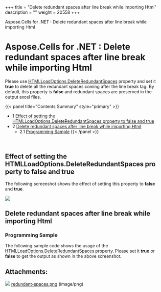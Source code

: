+++
title = "Delete redundant spaces after line break while importing Html" 
description = "" 
weight = 20558 
+++

Aspose.Cells for .NET : Delete redundant spaces after line break while importing Html  

# Aspose.Cells for .NET : Delete redundant spaces after line break while importing Html


Please use [HTMLLoadOptions.DeleteRedundantSpaces](https://apireference.aspose.com/net/cells/aspose.cells/htmlloadoptions/properties/deleteredundantspaces) property and set it **true** to delete all the redundant spaces coming after the line break tag. By default, this property is **false** and redundant spaces are preserved in the output excel files.

{{< panel title="Contents Summary" style="primary" >}}
*   1 [Effect of setting the HTMLLoadOptions.DeleteRedundantSpaces property to false and true](#DeleteredundantspacesafterlinebreakwhileimportingHtml-EffectofsettingtheHTMLLoadOptions.DeleteRedundantSpacespropertytofalseandtrue)
*   2 [Delete redundant spaces after line break while importing Html](#DeleteredundantspacesafterlinebreakwhileimportingHtml-DeleteredundantspacesafterlinebreakwhileimportingHtml)
    *   2.1 [Programming Sample](#DeleteredundantspacesafterlinebreakwhileimportingHtml-ProgrammingSample)
{{< /panel >}}
 

 

## Effect of setting the HTMLLoadOptions.DeleteRedundantSpaces property to false and true

The following screenshot shows the effect of setting this property to **false** and **true**.

![](https://docs2.aspose.com/cells/net/attachments/5024990/5115490.png)

## Delete redundant spaces after line break while importing Html

### Programming Sample

The following sample code shows the usage of the [HTMLLoadOptions.DeleteRedundantSpaces](https://apireference.aspose.com/net/cells/aspose.cells/htmlloadoptions/properties/deleteredundantspaces) property. Please set it **true** or **false** to get the output as shown in the above screenshot.

## Attachments:

![](https://docs2.aspose.com/cells/net/images/icons/bullet_blue.gif) [redundant-spaces.png](https://docs2.aspose.com/cells/net/attachments/5024990/5115490.png) (image/png)  

